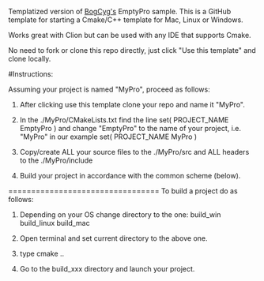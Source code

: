 
Templatized version of  [BogCyg's](https://github.com/BogCyg/BookCpp) EmptyPro sample. 
This is a GitHub template for starting a Cmake/C++ template for Mac, Linux or Windows.

Works great with Clion but can be used with any IDE that supports Cmake.

No need to fork or clone this repo directly, just click "Use this template" and clone locally. 

#Instructions:
 
Assuming your project is named "MyPro", proceed as follows:

1. After clicking use this template clone your repo and name it "MyPro".

2. In the ./MyPro/CMakeLists.txt find the line
set( PROJECT_NAME EmptyPro )
and change "EmptyPro" to the name of your project, i.e. "MyPro" in our example
set( PROJECT_NAME MyPro )

3. Copy/create ALL your source files to the ./MyPro/src
and ALL headers to the ./MyPro/include

4. Build your project in accordance with the common scheme (below).

=================================
To build a project do as follows:

1. Depending on your OS change directory to the one:
build_win
build_linux
build_mac

2. Open terminal and set current directory to the above one.

3. type 
cmake ..

4. Go to the build_xxx directory and launch your project.




